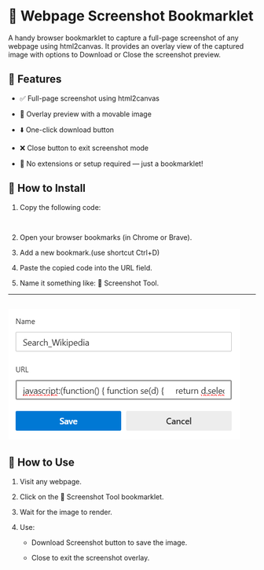 # 📸 Webpage Screenshot Bookmarklet

A handy browser bookmarklet to capture a full-page screenshot of any webpage using html2canvas. It provides an overlay view of the captured image with options to Download or Close the screenshot preview.

## 🚀 Features
- ✅ Full-page screenshot using html2canvas

- 🎯 Overlay preview with a movable image

- ⬇️ One-click download button

- ❌ Close button to exit screenshot mode

- 🧠 No extensions or setup required — just a bookmarklet!

## 📌 How to Install

1. Copy the following code:
   ```
      
   ``` 
2. Open your browser bookmarks (in Chrome or Brave).

3. Add a new bookmark.(use shortcut Ctrl+D)

4. Paste the copied code into the URL field.

5. Name it something like: 📸 Screenshot Tool.
----
![bookmark](image.png)
----

## 🧪 How to Use
1. Visit any webpage.

2. Click on the 📸 Screenshot Tool bookmarklet.

3. Wait for the image to render.

4. Use:

   - Download Screenshot button to save the image.

   - Close to exit the screenshot overlay. 